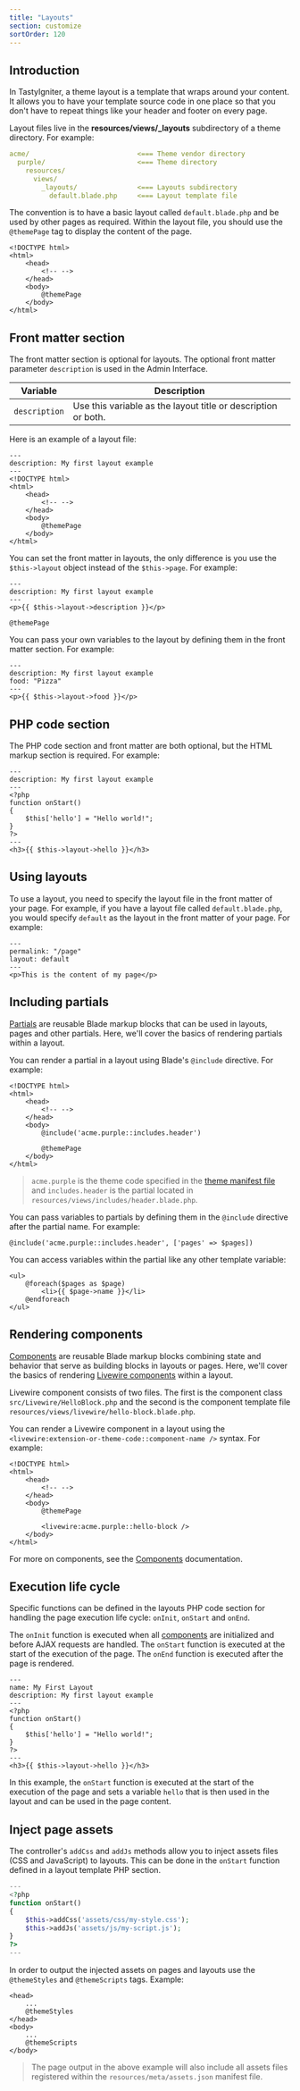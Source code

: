 ```yaml
---
title: "Layouts"
section: customize
sortOrder: 120
---
```


## Introduction

In TastyIgniter, a theme layout is a template that wraps around your content. It allows you to have your template source code in one place so that you don't have to repeat things like your header and footer on every page.

Layout files live in the **resources/views/_layouts** subdirectory of a theme directory. For example:

```yaml
acme/                           <=== Theme vendor directory
  purple/                       <=== Theme directory
    resources/
      views/
        _layouts/         	    <=== Layouts subdirectory
          default.blade.php		<=== Layout template file
```

The convention is to have a basic layout called `default.blade.php` and be used by other pages as required. Within the layout file, you should use the `@themePage`  tag to display the content of the page.

```blade
<!DOCTYPE html>
<html>
    <head>
        <!-- -->
    </head>
    <body>
        @themePage
    </body>
</html>
```

## Front matter section

The front matter section is optional for layouts. The optional front matter parameter `description` is used in the Admin Interface.

| Variable       | Description                                                   |
|----------------|---------------------------------------------------------------|
| `description`  | Use this variable as the layout title or description or both. |

Here is an example of a layout file:

```blade
---
description: My first layout example
---
<!DOCTYPE html>
<html>
    <head>
        <!-- -->
    </head>
    <body>
        @themePage
    </body>
</html>
```

You can set the front matter in layouts, the only difference is you use the `$this->layout` object instead of the `$this->page`. For example:

```blade
---
description: My first layout example
---
<p>{{ $this->layout->description }}</p>

@themePage
```

You can pass your own variables to the layout by defining them in the front matter section. For example:

```blade
---
description: My first layout example
food: "Pizza"
---
<p>{{ $this->layout->food }}</p>
```

## PHP code section

The PHP code section and front matter are both optional, but the HTML markup section is required. For example:

```blade
---
description: My first layout example
---
<?php
function onStart()
{
    $this['hello'] = "Hello world!";
}
?>
---
<h3>{{ $this->layout->hello }}</h3>
```

## Using layouts

To use a layout, you need to specify the layout file in the front matter of your page. For example, if you have a layout file called `default.blade.php`, you would specify `default` as the layout in the front matter of your page. For example:

```blade
---
permalink: "/page"
layout: default
---
<p>This is the content of my page</p>
```

## Including partials

[Partials](../customize/partials) are reusable Blade markup blocks that can be used in layouts, pages and other partials. Here, we'll cover the basics of rendering partials within a layout.

You can render a partial in a layout using Blade's `@include` directive. For example:

```blade
<!DOCTYPE html>
<html>
    <head>
        <!-- -->
    </head>
    <body>
        @include('acme.purple::includes.header')
        
        @themePage
    </body>
</html>
```

> `acme.purple` is the theme code specified in the [theme manifest file](../customize/themes#theme-manifest) and `includes.header` is the partial located in `resources/views/includes/header.blade.php`.

You can pass variables to partials by defining them in the `@include` directive after the partial name. For example:

```blade
@include('acme.purple::includes.header', ['pages' => $pages])
```

You can access variables within the partial like any other template variable:

```blade
<ul>
    @foreach($pages as $page)
        <li>{{ $page->name }}</li>
    @endforeach
</ul>
```

## Rendering components

[Components](components.md) are reusable Blade markup blocks combining state and behavior that serve as building blocks in layouts or pages. Here, we'll cover the basics of rendering [Livewire components](components.md#livewire-component) within a layout.

Livewire component consists of two files. The first is the component class `src/Livewire/HelloBlock.php` and the second is the component template file `resources/views/livewire/hello-block.blade.php`.

You can render a Livewire component in a layout using the `<livewire:extension-or-theme-code::component-name />` syntax. For example:

```blade
<!DOCTYPE html>
<html>
    <head>
        <!-- -->
    </head>
    <body>
        @themePage

        <livewire:acme.purple::hello-block />
    </body>
</html>
```

For more on components, see the [Components](components.md) documentation.

## Execution life cycle

Specific functions can be defined in the layouts PHP code section for handling the page execution life cycle: `onInit`, `onStart` and `onEnd`.

The `onInit` function is executed when all [components](../customize/components) are initialized and before AJAX requests are handled. The `onStart` function is executed at the start of the execution of the page. The `onEnd` function is executed after the page is rendered.

```blade
---
name: My First Layout
description: My first layout example
---
<?php
function onStart()
{
    $this['hello'] = "Hello world!";
}
?>
---
<h3>{{ $this->layout->hello }}</h3>
```

In this example, the `onStart` function is executed at the start of the execution of the page and sets a variable `hello` that is then used in the layout and can be used in the page content.

## Inject page assets

The controller's `addCss` and `addJs` methods allow you to inject assets files (CSS and JavaScript) to layouts. This can be done in the `onStart` function defined in a layout template PHP section.

```php
---
<?php
function onStart()
{
    $this->addCss('assets/css/my-style.css');
    $this->addJs('assets/js/my-script.js');
}
?>
---
```

In order to output the injected assets on pages and layouts use the `@themeStyles` and `@themeScripts` tags. Example:

```blade
<head>
    ...
    @themeStyles
</head>
<body>
    ...
    @themeScripts
</body>
```

> The page output in the above example will also include all assets files registered within the `resources/meta/assets.json` manifest file.


